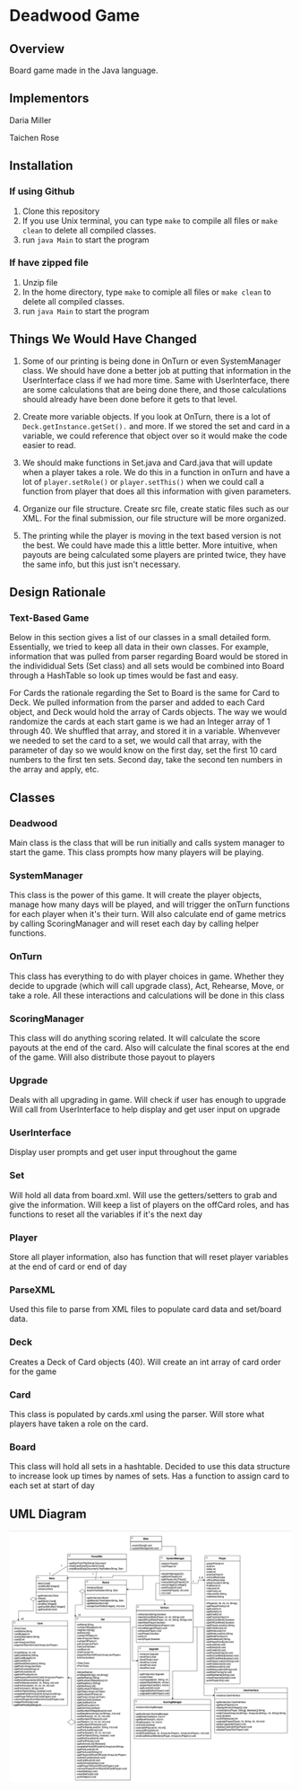 # Deadwood Game

## Overview

Board game made in the Java language.

## Implementors

Daria Miller

Taichen Rose

## Installation

### If using Github
1. Clone this repository
2. If you use Unix terminal, you can type ```make``` to compile all files or ```make clean``` to delete all compiled classes.
3. run ```java Main``` to start the program

### If have zipped file
1. Unzip file
2. In the home directory, type ```make``` to comiple all files or ```make clean``` to delete all compiled classes.
3. run ```java Main``` to start the program 

## Things We Would Have Changed

1. Some of our printing is being done in OnTurn or even SystemManager class. We should have done a better job at putting that information in the UserInterface class if we had more time. Same with UserInterface, there are some calculations that are being done there, and those calculations should already have been done before it gets to that level.

2. Create more variable objects. If you look at OnTurn, there is a lot of ```Deck.getInstance.getSet().``` and more. If we stored the set and card in a variable, we could reference that object over so it would make the code easier to read.

3. We should make functions in Set.java and Card.java that will update when a player takes a role. We do this in a function in onTurn and have a lot of ```player.setRole()``` or ```player.setThis()``` when we could call a function from player that does all this information with given parameters.

4. Organize our file structure. Create src file, create static files such as our XML. For the final submission, our file structure will be more organized.

5. The printing while the player is moving in the text based version is not the best. We could have made this a little better. More intuitive, when payouts are being calculated some players are printed twice, they have the same info, but this just isn't necessary.

## Design Rationale

### Text-Based Game

Below in this section gives a list of our classes in a small detailed form. Essentially, we tried to keep all data in their own classes. For example, information that was pulled from parser regarding Board would be stored in the individidual Sets (Set class) and all sets would be combined into Board through a HashTable so look up times would be fast and easy.

For Cards the rationale regarding the Set to Board is the same for Card to Deck. We pulled information from the parser and added to each Card object, and Deck would hold the array of Cards objects. The way we would randomize the cards at each start game is we had an Integer array of 1 through 40. We shuffled that array, and stored it in a variable. Whenvever we needed to set the card to a set, we would call that array, with the parameter of day so we would know on the first day, set the first 10 card numbers to the first ten sets. Second day, take the second ten numbers in the array and apply, etc.



## Classes

### Deadwood

Main class is the class that will be run initially and calls system manager to start the game. This class prompts how many players will be playing.

### SystemManager 

This class is the power of this game. It will create the player objects, manage how many days will be played, and will trigger the onTurn functions for each player when it's their turn. Will also calculate end of game metrics by calling ScoringManager and will reset each day by calling helper functions.

### OnTurn

This class has everything to do with player choices in game. Whether they decide to upgrade (which will call upgrade class), Act, Rehearse, Move, or take a role. All these interactions and calculations will be done in this class

### ScoringManager

This class will do anything scoring related. It will calculate the score payouts at the end of the card. Also will calculate the final scores at the end of the game. Will also distribute those payout to players

### Upgrade

Deals with all upgrading in game. Will check if user has enough to upgrade Will call from UserInterface to help display and get user input on upgrade

### UserInterface

Display user prompts and get user input throughout the game

### Set

Will hold all data from board.xml. Will use the getters/setters to grab and give the information. Will keep a list of players on the offCard roles, and has functions to reset all the variables if it's the next day

### Player

Store all player information, also has function that will reset player variables at the end of card or end of day

### ParseXML

Used this file to parse from XML files to populate card data and set/board data.

### Deck

Creates a Deck of Card objects (40). Will create an int array of card order for the game

### Card

This class is populated by cards.xml using the parser. Will store what players have taken a role on the card. 

### Board

This class will hold all sets in a hashtable. Decided to use this data structure to increase look up times by names of sets. Has a function to assign card to each set at start of day

## UML Diagram

![UML Diagram](./img/UML.png)

